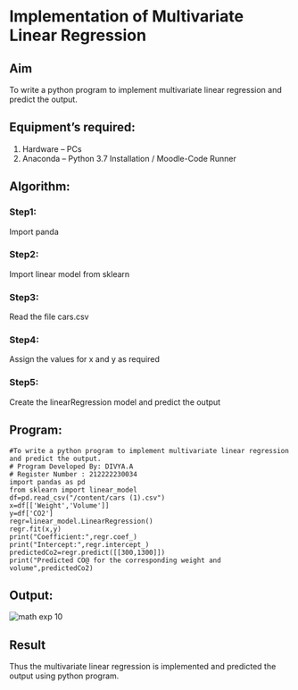 # Implementation of Multivariate Linear Regression
## Aim
To write a python program to implement multivariate linear regression and predict the output.
## Equipment’s required:
1.	Hardware – PCs
2.	Anaconda – Python 3.7 Installation / Moodle-Code Runner
## Algorithm:
### Step1:

Import panda

### Step2:

Import linear model from sklearn

### Step3:

Read the file cars.csv

### Step4:

Assign the values for x and y as required

### Step5:

Create the linearRegression model and predict the output

## Program:
```
#To write a python program to implement multivariate linear regression and predict the output.
# Program Developed By: DIVYA.A
# Register Number : 212222230034
import pandas as pd
from sklearn import linear_model
df=pd.read_csv("/content/cars (1).csv")
x=df[['Weight','Volume']]
y=df['CO2']
regr=linear_model.LinearRegression()
regr.fit(x,y)
print("Coefficient:",regr.coef_)
print("Intercept:",regr.intercept_)
predictedCo2=regr.predict([[300,1300]])
print("Predicted CO@ for the corresponding weight and volume",predictedCo2)
```
## Output:

![math exp 10](https://github.com/Divya110205/Multivariate-Linear-Regression/assets/119404855/6f2cd7f3-24e7-4c50-82fd-f1206a97a465)

## Result
Thus the multivariate linear regression is implemented and predicted the output using python program.
